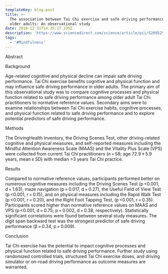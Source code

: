 ```yaml
---
templateKey: blog-post
title: >-
  The association between Tai Chi exercise and safe driving performance among
  older adults: An observational study
date: 2018-12-31T14:35:17.235Z
description: 'https://www.sciencedirect.com/science/article/pii/S2095254617300133'
tags:
  - '#Mindfulness'
---
```

Abstract

Background

Age-related cognitive and physical decline can impair safe driving performance. Tai Chi exercise benefits cognitive and physical function and may influence safe driving performance in older adults. The primary aim of this observational study was to compare cognitive processes and physical function related to safe driving performance among older adult Tai Chi practitioners to normative reference values. Secondary aims were to examine relationships between Tai Chi exercise habits, cognitive processes, and physical function related to safe driving performance and to explore potential predictors of safe driving performance.



Methods

The DrivingHealth Inventory, the Driving Scenes Test, other driving-related cognitive and physical measures, and self-reported measures including the Mindful Attention Awareness Scale (MAAS) and the Vitality Plus Scale (VPS) were collected from current Tai Chi practitioners (n = 58; age 72.9 ± 5.9 years, mean ± SD) with median >3 years Tai Chi practice.



Results

Compared to normative reference values, participants performed better on numerous cognitive measures including the Driving Scenes Test (p <0.001, d = 1.63), maze navigation (p = 0.017, d = 0.27), the Useful Field of View Test (p <0.001, r = 0.15), and on physical measures including the Rapid Walk Test (p <0.001, r = 0.20), and the Right Foot Tapping Test, (p <0.001, r = 0.35). Participants scored higher than normative reference values on MAAS and VPS (p <0.001, d = 0.75; p = 0.002, d = 0.38, respectively). Statistically significant correlations were found between several study measures. The digit span backward test was the strongest predictor of safe driving performance (β = 0.34, p = 0.009).



Conclusion

Tai Chi exercise has the potential to impact cognitive processes and physical function related to safe driving performance. Further study using randomized controlled trials, structured Tai Chi exercise doses, and driving simulator or on-road driving performance as outcome measures are warranted.

